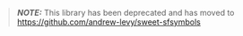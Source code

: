> **_NOTE:_** This library has been deprecated and has moved to https://github.com/andrew-levy/sweet-sfsymbols
